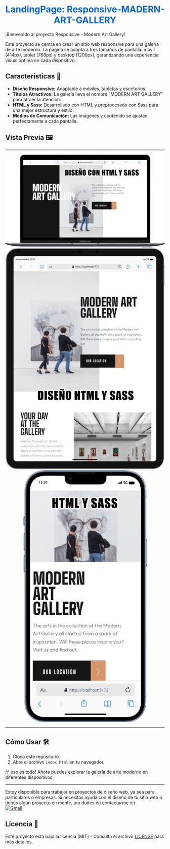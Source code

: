 <h1 align="center" style="color: #0366d6;">
   LandingPage: Responsive-MADERN-ART-GALLERY
</h1>

¡Bienvenido al proyecto Responsive - Modern Art Gallery!

Este proyecto se centra en crear un sitio web responsive para una galería de arte moderno. La página se adapta a tres tamaños de pantalla: móvil (414px), tablet (768px) y desktop (1200px), garantizando una experiencia visual óptima en cada dispositivo.

## Características 🚀

- **Diseño Responsive:** Adaptable a móviles, tabletas y escritorios.
- **Títulos Atractivos:** La galería lleva el nombre "MODERN ART GALLERY" para atraer la atención.
- **HTML y Sass:** Desarrollado con HTML y preprocesado con Sass para una mejor estructura y estilo.
- **Medios de Comunicación:** Las imágenes y contenido se ajustan perfectamente a cada pantalla.

## Vista Previa 🖼️
---
<div align="center">
  <img src="/img/Macbook-Air.png" alt="vista Macbook"/>
</div>
<div align="center">
  <img src="/img/iPad-PRO-11.png" alt="vista iPad-PRO-11"/>
</div>
<div align="center">
  <img src="/img/iPhone-13-PRO.png" alt="Vista /iPhone-13-PRO"/>
</div>


---

## Cómo Usar 🛠️

1. Clona este repositorio.
2. Abre el archivo `index.html` en tu navegador.

¡Y eso es todo! Ahora puedes explorar la galería de arte moderno en diferentes dispositivos.


---

Estoy disponible para trabajar en proyectos de diseño web, ya sea para particulares o empresas. Si necesitas ayuda con el diseño de tu sitio web o tienes algún proyecto en mente, ¡no dudes en contactarme en 
<br>
[![Gmail](https://img.shields.io/badge/Email%20personal-white?style=for-the-badge&logo=gmail&logoColor=white&label=esttherchu13%40hotmail.com&labelColor=black&color=%23EA4335)](mailto:estherchu13@hotmail.com)


## Licencia 📜

Este proyecto está bajo la licencia [MIT] - Consulta el archivo [LICENSE](LICENSE) para más detalles.

